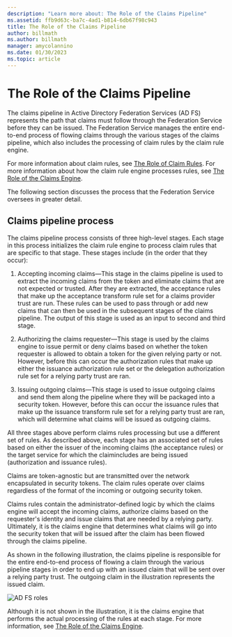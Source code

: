 ```yaml
---
description: "Learn more about: The Role of the Claims Pipeline"
ms.assetid: ffb9d63c-ba7c-4ad1-b814-6db67f98c943
title: The Role of the Claims Pipeline
author: billmath
ms.author: billmath
manager: amycolannino
ms.date: 01/30/2023
ms.topic: article
---
```



# The Role of the Claims Pipeline
The claims pipeline in Active Directory Federation Services \(AD FS\) represents the path that claims must follow through the Federation Service before they can be issued. The Federation Service manages the entire end\-to\-end process of flowing claims through the various stages of the claims pipeline, which also includes the processing of claim rules by the claim rule engine.

For more information about claim rules, see [The Role of Claim Rules](The-Role-of-Claim-Rules.md). For more information about how the claim rule engine processes rules, see [The Role of the Claims Engine](The-Role-of-the-Claims-Engine.md).

The following section discusses the process that the Federation Service oversees in greater detail.

## Claims pipeline process
The claims pipeline process consists of three high\-level stages. Each stage in this process initializes the claim rule engine to process claim rules that are specific to that stage. These stages include \(in the order that they occur\):

1.  Accepting incoming claims—This stage in the claims pipeline is used to extract the incoming claims from the token and eliminate claims that are not expected or trusted. After they are extracted, the acceptance rules that make up the acceptance transform rule set for a claims provider trust are run. These rules can be used to pass through or add new claims that can then be used in the subsequent stages of the claims pipeline. The output of this stage is used as an input to second and third stage.

2.  Authorizing the claims requester—This stage is used by the claims engine to issue permit or deny claims based on whether the token requester is allowed to obtain a token for the given relying party or not. However, before this can occur the authorization rules that make up either the issuance authorization rule set or the delegation authorization rule set for a relying party trust are ran.

3.  Issuing outgoing claims—This stage is used to issue outgoing claims and send them along the pipeline where they will be packaged into a security token. However, before this can occur the issuance rules that make up the issuance transform rule set for a relying party trust are ran, which will determine what claims will be issued as outgoing claims.

All three stages above perform claims rules processing but use a different set of rules. As described above, each stage has an associated set of rules based on either the issuer of the incoming claims \(the acceptance rules\) or the target service for which the claimincludes are being issued \(authorization and issuance rules\).

Claims are token\-agnostic but are transmitted over the network encapsulated in security tokens. The claim rules operate over claims regardless of the format of the incoming or outgoing security token.

Claims rules contain the administrator\-defined logic by which the claims engine will accept the incoming claims, authorize claims based on the requester's identity and issue claims that are needed by a relying party. Ultimately, it is the claims engine that determines what claims will go into the security token that will be issued after the claim has been flowed through the claims pipeline.

As shown in the following illustration, the claims pipeline is responsible for the entire end\-to\-end process of flowing a claim through the various pipeline stages in order to end up with an issued claim that will be sent over a relying party trust. The outgoing claim in the illustration represents the issued claim.

![AD FS roles](media/adfs2_pipeline.gif)

Although it is not shown in the illustration, it is the claims engine that performs the actual processing of the rules at each stage. For more information, see [The Role of the Claims Engine](The-Role-of-the-Claims-Engine.md).


